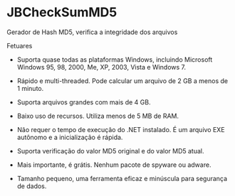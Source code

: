 # JBCheckSumMD5
Gerador de Hash MD5, verifica a integridade dos arquivos

Fetuares
* Suporta quase todas as plataformas Windows, incluindo Microsoft Windows 95, 98, 2000, Me, XP, 2003, Vista e Windows 7.
* Rápido e multi-threaded. Pode calcular um arquivo de 2 GB a menos de 1 minuto.

* Suporta arquivos grandes com mais de 4 GB.
* Baixo uso de recursos. Utiliza menos de 5 MB de RAM.
* Não requer o tempo de execução do .NET instalado. É um arquivo EXE autônomo e a inicialização é rápida. 
* Suporta verificação do valor MD5 original e do valor MD5 atual.
* Mais importante, é grátis. Nenhum pacote de spyware ou adware.
* Tamanho pequeno, uma ferramenta eficaz e minúscula para segurança de dados.


